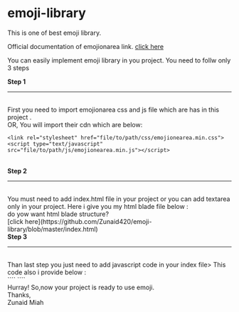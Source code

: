 # emoji-library
This is one of best emoji library.

Official documentation of emojionarea link. 
[click here](https://github.com/mervick/emojionearea)

You can easily implement emoji library in you project.
You need to follw only 3 steps

<b>Step 1</b><hr><br>
First you need to import emojionarea css and js file which are has in this project .
<br>
OR, You will import their cdn which are below: 
```
<link rel="stylesheet" href="file/to/path/css/emojionearea.min.css">
<script type="text/javascript" src="file/to/path/js/emojionearea.min.js"></script>
```
<br>
<b>Step 2 </b><hr><br>
You must need to add index.html file in your project or you can add textarea only in your project. Here i give you my html blade file below :
<br>
do yow want html blade structure? <br>[click here](https://github.com/Zunaid420/emoji-library/blob/master/index.html)

<br>
<b>Step 3</b><hr><br>
Than last step you just need to add javascript code in your index file> This code also i provide below : <br>
````
<script>
$(document).ready(function() {
$("#emojionearea1").emojioneArea({
pickerPosition: "left",
filtersPosition: "bottom",
tonesStyle: "bullet",
autocomplete: true,
hidePickerOnBlur: true,
searchPlaceholder: "Search",
buttonTitle: "",
saveEmojisAs: "unicode",
inline: true
});
})
</script>
````
<br>Hurray! So,now your project is ready to use emoji.<br>
Thanks,<br>
Zunaid Miah<br>
